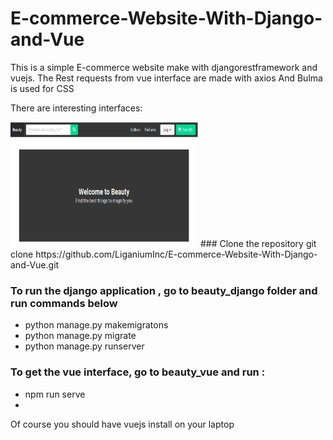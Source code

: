 # E-commerce-Website-With-Django-and-Vue

This is a simple E-commerce website make with djangorestframework and vuejs. 
The Rest requests from vue interface are made with axios
And Bulma is used for CSS

There are interesting interfaces:

<img src="/Photos Readme/home1.png" alt="Home" style="height: 200px; width:300px;"/>
### Clone the repository
git clone https://github.com/LiganiumInc/E-commerce-Website-With-Django-and-Vue.git

### To run the django application , go to beauty_django folder and run commands below
- python manage.py makemigratons
- python manage.py migrate
- python manage.py runserver


### To get the vue interface, go to beauty_vue and run : 
- npm run serve
- 
Of course you should have vuejs install on your laptop
